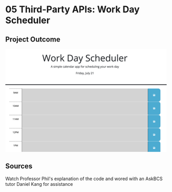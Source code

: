 # 05 Third-Party APIs: Work Day Scheduler

## Project Outcome
![screenshot of my project](./Assets/Screenshot%202023-07-21%20at%2010.38.21%20PM.png)


## Sources
Watch Professor Phil's explanation of the code and wored with an AskBCS tutor Daniel Kang for assistance



